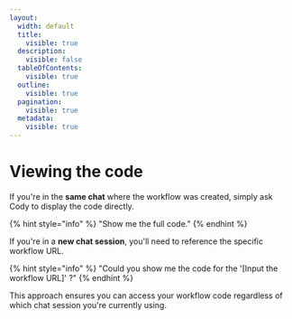 ```yaml
---
layout:
  width: default
  title:
    visible: true
  description:
    visible: false
  tableOfContents:
    visible: true
  outline:
    visible: true
  pagination:
    visible: true
  metadata:
    visible: true
---
```


# Viewing the code

If you're in the **same chat** where the workflow was created, simply ask Cody to display the code directly.

{% hint style="info" %}
"Show me the full code."
{% endhint %}

If you're in a **new chat session**, you'll need to reference the specific workflow URL.&#x20;

{% hint style="info" %}
"Could you show me the code for the '\[Input the workflow URL]' ?"
{% endhint %}

This approach ensures you can access your workflow code regardless of which chat session you're currently using.
